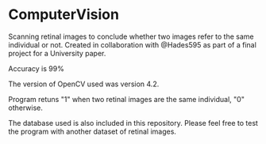 # ComputerVision
Scanning retinal images to conclude whether two images refer to the same individual or not.
Created in collaboration with @Hades595 as part of a final project for a University paper.

Accuracy is 99%

The version of OpenCV used was version 4.2.

Program retuns "1" when two retinal images are the same individual,
"0" otherwise.

The database used is also included in this repository.
Please feel free to test the program with another dataset of retinal images.
